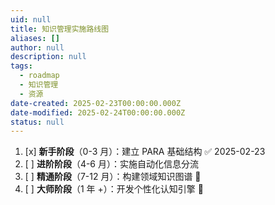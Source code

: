 ```yaml
---
uid: null
title: 知识管理实施路线图
aliases: []
author: null
description: null
tags:
  - roadmap
  - 知识管理
  - 资源
date-created: 2025-02-23T00:00:00.000Z
date-modified: 2025-02-24T00:00:00.000Z
status: null
---
```


1. [x] **新手阶段**（0-3 月）：建立 PARA 基础结构 ✅ 2025-02-23
2. [ ] **进阶阶段**（4-6 月）：实施自动化信息分流
3. [ ] **精通阶段**（7-12 月）：构建领域知识图谱 🔽
4. [ ] **大师阶段**（1 年 +）：开发个性化认知引擎 🔽
